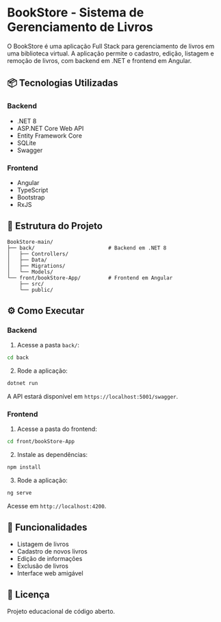 # BookStore - Sistema de Gerenciamento de Livros

O BookStore é uma aplicação Full Stack para gerenciamento de livros em uma biblioteca virtual. A aplicação permite o cadastro, edição, listagem e remoção de livros, com backend em .NET e frontend em Angular.

## 📦 Tecnologias Utilizadas

### Backend
- .NET 8
- ASP.NET Core Web API
- Entity Framework Core
- SQLite
- Swagger

### Frontend
- Angular
- TypeScript
- Bootstrap
- RxJS

## 📁 Estrutura do Projeto

```
BookStore-main/
├── back/                        # Backend em .NET 8
│   ├── Controllers/
│   ├── Data/
│   ├── Migrations/
│   └── Models/
└── front/bookStore-App/         # Frontend em Angular
    ├── src/
    └── public/
```

## ⚙️ Como Executar

### Backend

1. Acesse a pasta `back/`:

```bash
cd back
```

2. Rode a aplicação:

```bash
dotnet run
```

A API estará disponível em `https://localhost:5001/swagger`.

### Frontend

1. Acesse a pasta do frontend:

```bash
cd front/bookStore-App
```

2. Instale as dependências:

```bash
npm install
```

3. Rode a aplicação:

```bash
ng serve
```

Acesse em `http://localhost:4200`.

## 🔄 Funcionalidades

- Listagem de livros
- Cadastro de novos livros
- Edição de informações
- Exclusão de livros
- Interface web amigável

## 📄 Licença

Projeto educacional de código aberto.
